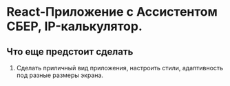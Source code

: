 # React-Приложение с  Ассистентом СБЕР, IP-калькулятор.

## Что еще предстоит сделать

1. Сделать приличный вид приложения, настроить стили, адаптивность под разные размеры экрана.